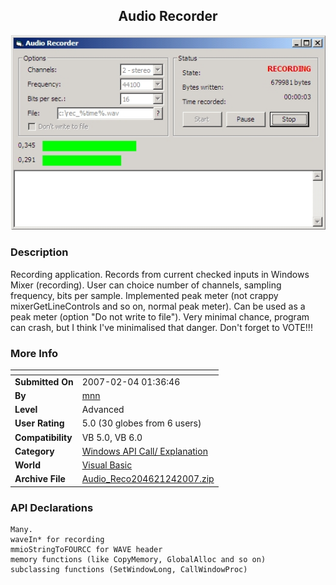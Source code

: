 ﻿<div align="center">

## Audio Recorder

<img src="PIC2007241032107586.jpg">
</div>

### Description

Recording application. Records from current checked inputs in Windows Mixer (recording). User can choice number of channels, sampling frequency, bits per sample. Implemented peak meter (not crappy mixerGetLineControls and so on, normal peak meter). Can be used as a peak meter (option "Do not write to file"). Very minimal chance, program can crash, but I think I've minimalised that danger. Don't forget to VOTE!!!
 
### More Info
 


<span>             |<span>
---                |---
**Submitted On**   |2007-02-04 01:36:46
**By**             |[mnn](https://github.com/Planet-Source-Code/PSCIndex/blob/master/ByAuthor/mnn.md)
**Level**          |Advanced
**User Rating**    |5.0 (30 globes from 6 users)
**Compatibility**  |VB 5\.0, VB 6\.0
**Category**       |[Windows API Call/ Explanation](https://github.com/Planet-Source-Code/PSCIndex/blob/master/ByCategory/windows-api-call-explanation__1-39.md)
**World**          |[Visual Basic](https://github.com/Planet-Source-Code/PSCIndex/blob/master/ByWorld/visual-basic.md)
**Archive File**   |[Audio\_Reco204621242007\.zip](https://github.com/Planet-Source-Code/mnn-audio-recorder__1-67755/archive/master.zip)

### API Declarations

```
Many.
waveIn* for recording
mmioStringToFOURCC for WAVE header
memory functions (like CopyMemory, GlobalAlloc and so on)
subclassing functions (SetWindowLong, CallWindowProc)
```





